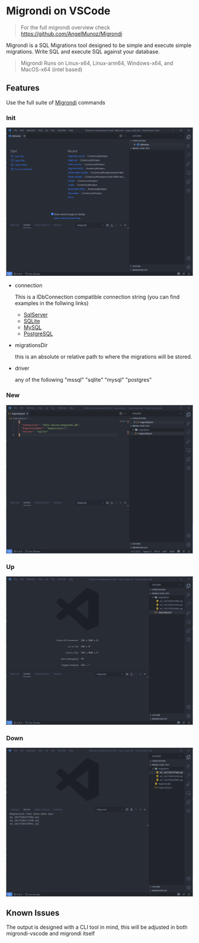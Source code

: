 # Migrondi on VSCode

> For the full migrondi overview check https://github.com/AngelMunoz/Migrondi

Migrondi is a SQL Migrations tool designed to be simple and execute simple migrations.
Write SQL and execute SQL against your database.

> Migrondi Runs on Linux-x64, Linux-arm64, Windows-x64, and MacOS-x64 (intel based)


## Features

Use the full suite of [Migrondi]() commands 

### Init 
 ![migrondi init](images/migrate-init.gif)

- connection

  This is a IDbConnection compatible connection string (you can find examples in the follwing links)

  - [SqlServer](https://www.connectionstrings.com/sql-server/)
  - [SQLite](https://www.connectionstrings.com/sqlite/)
  - [MySQL](https://www.connectionstrings.com/mysql/)
  - [PostgreSQL](https://www.connectionstrings.com/postgresql/)

- migrationsDir

  this is an absolute or relative path to where the migrations will be stored.

- driver

  any of the following "mssql" "sqlite" "mysql" "postgres"

### New

![migrondi new](images/migrate-new.gif)

### Up

![migrondi up](images/migrate-up.gif)

### Down

![migrondi down](images/migrate-down.gif)

## Known Issues

The output is designed with a CLI tool in mind, this will be adjusted in both migrondi-vscode and migrondi itself
